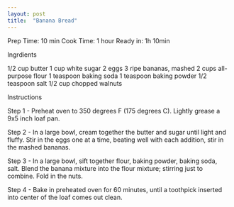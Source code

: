 ```yaml
---
layout: post
title:  "Banana Bread"
---
```

Prep Time: 10 min
Cook Time: 1 hour
Ready in: 1h 10min

Ingrdients

1/2 cup butter
1 cup white sugar
2 eggs
3 ripe bananas, mashed
2 cups all-purpose flour
1 teaspoon baking soda
1 teaspoon baking powder
1/2 teaspoon salt
1/2 cup chopped walnuts

Instructions

Step 1 - Preheat oven to 350 degrees F (175 degrees C). Lightly grease a 9x5 inch loaf pan.

Step 2 - In a large bowl, cream together the butter and sugar until light and fluffy. Stir in the eggs one at a time, beating well with each addition, stir in the mashed bananas.

Step 3 - In a large bowl, sift together flour, baking powder, baking soda, salt. Blend the banana mixture into the flour mixture; stirring just to combine. Fold in the nuts.

Step 4 - Bake in preheated oven for 60 minutes, until a toothpick inserted into center of the loaf comes out clean.
